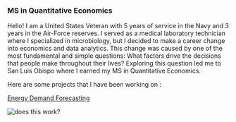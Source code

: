 ### MS in Quantitative Economics 

Hello! I am a United States Veteran with 5 years of service in the Navy and 3 years in the Air-Force reserves. I served as a medical laboratory technician where I specialized in microbiology, but I decided to make a career change into economics and data analytics. This change was caused by one of the most fundamental and simple questions: What factors drive the decisions that people make throughout their lives? Exploring this question led me to San Luis Obispo where I earned my MS in Quantitative Economics.

Here are some projects that I have been working on : 

[Energy Demand Forecasting](https://jesse-san.github.io/energy.github.io/)

![does this work?](https://user-images.githubusercontent.com/67656632/223620480-44ee8434-f6f1-4f12-bec9-25e8567c6f3a.png)
